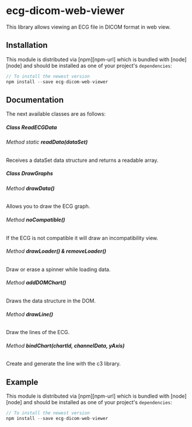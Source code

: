 # ecg-dicom-web-viewer

This library allows viewing an ECG file in DICOM format in web view.

## Installation

This module is distributed via [npm][npm-url] which is bundled with [node][node] and
should be installed as one of your project's `dependencies`:

```js
// To install the newest version
npm install --save ecg-dicom-web-viewer
```
## Documentation

The next available classes are as follows:
<h5><strong>Class ReadECGData</strong></h3>
  <h6>Method static <strong>readData(dataSet)</strong></h4>
  <p>Receives a dataSet data structure and returns a readable array.</p>
<h5><strong>Class DrawGraphs</strong></h5>
  <h6>Method <strong>drawData()</strong></h6>
  <p>Allows you to draw the ECG graph.</p>
  <h6>Method <strong>noCompatible()</strong></h6>
  <p>If the ECG is not compatible it will draw an incompatibility view.</p>
  <h6>Method <strong>drawLoader() & removeLoader()</strong></h6>
  <p>Draw or erase a spinner while loading data.</p>
  <h6>Method <strong>addDOMChart()</strong></h6>
  <p>Draws the data structure in the DOM.</p>
  <h6>Method <strong>drawLine()</strong></h6>
  <p>Draw the lines of the ECG.</p>
  <h6>Method <strong>bindChart(chartId, channelData, yAxis)</strong></h6>
  <p>Create and generate the line with the c3 library.</p>

## Example

This module is distributed via [npm][npm-url] which is bundled with [node][node] and
should be installed as one of your project's `dependencies`:

```js
// To install the newest version
npm install --save ecg-dicom-web-viewer
```
